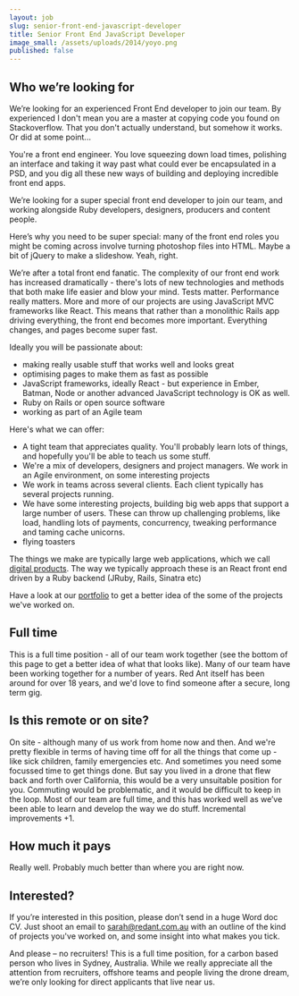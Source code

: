 ```yaml
---
layout: job
slug: senior-front-end-javascript-developer
title: Senior Front End JavaScript Developer
image_small: /assets/uploads/2014/yoyo.png
published: false
---
```


## Who we’re looking for

We’re looking for an experienced Front End developer to join our team. By experienced I don't mean you are a master at copying code you found on Stackoverflow. That you don't actually understand, but somehow it works. Or did at some point...

You're a front end engineer. You love squeezing down load times, polishing an interface and taking it way past what could ever be encapsulated in a PSD, and you dig all these new ways of building and deploying incredible front end apps.

We’re looking for a super special front end developer to join our team, and working alongside Ruby developers, designers, producers and content people.

Here’s why you need to be super special: many of the front end roles you might be coming across involve turning photoshop files into HTML. Maybe a bit of jQuery to make a slideshow. Yeah, right.

We’re after a total front end fanatic. The complexity of our front end work has increased dramatically - there's lots of new technologies and methods that both make life easier and blow your mind. Tests matter. Performance really matters. More and more of our projects are using JavaScript MVC frameworks like React. This means that rather than a monolithic Rails app driving everything, the front end becomes more important. Everything changes, and pages become super fast.

Ideally you will be passionate about:

* making really usable stuff that works well and looks great
* optimising pages to make them as fast as possible
* JavaScript frameworks, ideally React - but experience in Ember, Batman, Node or another advanced JavaScript technology is OK as well.
* Ruby on Rails or open source software
* working as part of an Agile team

Here's what we can offer:

* A tight team that appreciates quality. You'll probably learn lots of things, and hopefully you'll be able to teach us some stuff.
* We're a mix of developers, designers and project managers. We work in an Agile environment, on some interesting projects
* We work in teams across several clients. Each client typically has several projects running.
* We have some interesting projects, building big web apps that support a large number of users. These can throw up challenging problems, like load, handling lots of payments, concurrency, tweaking performance and taming cache unicorns.
* flying toasters

The things we make are typically large web applications, which we call [digital products](/blog/products/ "digital products"). The way we typically approach these is an React front end driven by a Ruby backend (JRuby, Rails, Sinatra etc)

Have a look at our [portfolio](/portfolio/ "portfolio") to get a better idea of the some of the projects we've worked on.

## Full time

This is a full time position - all of our team work together (see the bottom of this page to get a better idea of what that looks like). Many of our team have been working together for a number of years. Red Ant itself has been around for over 18 years, and we'd love to find someone after a secure, long term gig.

## Is this remote or on site?

On site - although many of us work from home now and then. And we're pretty flexible in terms of having time off for all the things that come up - like sick children, family emergencies etc. And sometimes you need some focussed time to get things done.
But say you lived in a drone that flew back and forth over California, this would be a very unsuitable position for you. Commuting would be problematic, and it would be difficult to keep in the loop.
Most of our team are full time, and this has worked well as we’ve been able to learn and develop the way we do stuff. Incremental improvements +1.

## How much it pays

Really well. Probably much better than where you are right now.

## Interested?

If you’re interested in this position, please don’t send in a huge Word doc CV. Just shoot an email to [sarah@redant.com.au](mailto\:sarah@redant.com.au "sarah@redant.com.au") with an outline of the kind of projects you've worked on, and some insight into what makes you tick.

And please – no recruiters! This is a full time position, for a carbon based person who lives in Sydney, Australia. While we really appreciate all the attention from recruiters, offshore teams and people living the drone dream, we’re only looking for direct applicants that live near us.
